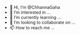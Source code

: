 - 👋 Hi, I’m @ChhannaGaha
- 👀 I’m interested in ...
- 🌱 I’m currently learning ...
- 💞️ I’m looking to collaborate on ...
- 📫 How to reach me ...

<!---
ChhannaGaha/ChhannaGaha is a ✨ special ✨ repository because its `README.md` (this file) appears on your GitHub profile.
You can click the Preview link to take a look at your changes.
--->
